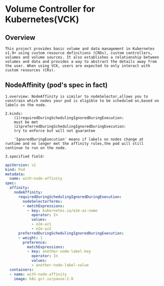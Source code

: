 # Volume Controller for Kubernetes(VCK)

## Overview

    This project provides basic volume and data management in Kubernetes v1.9+ using custom resource definitions (CRDs), custom controllers, volumes and volume sources. It also establishes a relationship between volumes and data and provides a way to abstract the details away from the user. When using VCK, users are expected to only interact with custom resources (CRs).

## NodeAffinity (pod's spec in fact)

    1.overview: NodeAffinity is similar to nodeSelector,allows you to constrain which nodes your pod is eligible to be scheduled on,based on labels on the node.

    2.kinds:
        (1)requiredDuringSchedulingIgnoredDuringExecution:
        must be met
        (2)preferredDuringSchedulingIgnoredDuringExecution:
        try to enforce but will not guarantee

        'IgnoredDuringExecution' means if labels on nodes change at runtime and no longer met the affinity rules,the pod will still continue to run on the node.

    3.specified field:

```yaml
apiVersion: v1
kind: Pod
metadata:
  name: with-node-affinity
spec:
  affinity:
    nodeAffinity:
      requiredDuringSchedulingIgnoredDuringExecution:
        nodeSelectorTerms:
        - matchExpressions:
          - key: kubernetes.io/e2e-az-name
            operator: In
            values:
            - e2e-az1
            - e2e-az2
      preferredDuringSchedulingIgnoredDuringExecution:
      - weight: 1
        preference:
          matchExpressions:
          - key: another-node-label-key
            operator: In
            values:
            - another-node-label-value
  containers:
  - name: with-node-affinity
    image: k8s.gcr.io/pause:2.0
```